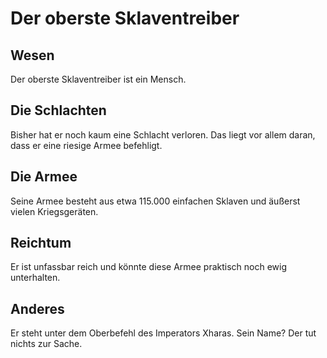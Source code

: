 # Der oberste Sklaventreiber

## Wesen

Der oberste Sklaventreiber ist ein Mensch.

## Die Schlachten

Bisher hat er noch kaum eine Schlacht verloren. Das liegt vor allem daran, dass er eine riesige Armee befehligt.

## Die Armee

Seine Armee besteht aus etwa 115.000 einfachen Sklaven und äußerst vielen Kriegsgeräten.

## Reichtum

Er ist unfassbar reich und könnte diese Armee praktisch noch ewig unterhalten.

## Anderes

Er steht unter dem Oberbefehl des Imperators Xharas. Sein Name? Der tut nichts zur Sache.

